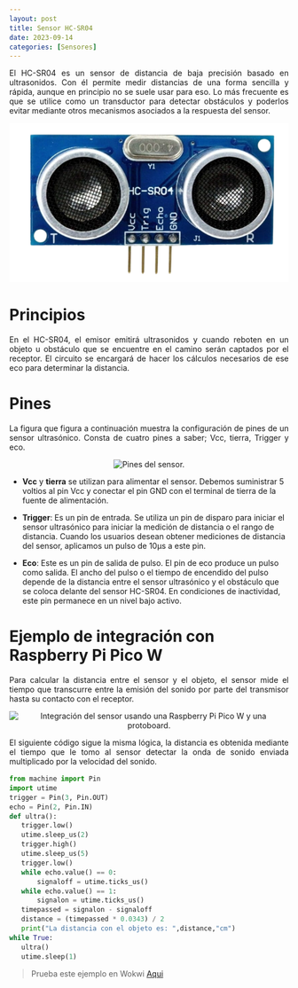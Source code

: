 ```yaml
---
layout: post
title: Sensor HC-SR04
date: 2023-09-14
categories: [Sensores]
---
```

<p style="text-align: justify;">El HC-SR04 es un sensor de distancia de baja precisión basado en ultrasonidos. Con él permite medir distancias de una forma sencilla y rápida, aunque en principio no se suele usar para eso. Lo más frecuente es que se utilice como un transductor para detectar obstáculos y poderlos evitar mediante otros mecanismos asociados a la respuesta del sensor.</p>

<p align = "center">
  <img src= "../../assets/images/Sensor.png" alt = "Sensor HC-SR04."/>
</p>

# Principios
<p style="text-align: justify;">
En el HC-SR04, el emisor emitirá ultrasonidos y cuando reboten en un objeto u obstáculo que se encuentre en el camino serán captados por el receptor. El circuito se encargará de hacer los cálculos necesarios de ese eco para determinar la distancia.
</p>

# Pines
<p style="text-align: justify;">
La figura que figura a continuación muestra la configuración de pines de un sensor ultrasónico. Consta de cuatro pines a saber; Vcc, tierra, Trigger y eco.
</p>

<p align = "center">
  <img src= "../assets/images/SensorPines.png" alt = "Pines del sensor."/>
</p>

* **Vcc** y **tierra** se utilizan para alimentar el sensor. Debemos suministrar 5 voltios al pin Vcc y conectar el pin GND con el terminal de tierra de la fuente de alimentación.

* **Trigger**: Es un pin de entrada. Se utiliza un pin de disparo para iniciar el sensor ultrasónico para iniciar la medición de distancia o el rango de distancia. Cuando los usuarios desean obtener mediciones de distancia del sensor, aplicamos un pulso de 10μs a este pin.

* **Eco**: Este es un pin de salida de pulso. El pin de eco produce un pulso como salida. El ancho del pulso o el tiempo de encendido del pulso depende de la distancia entre el sensor ultrasónico y el obstáculo que se coloca delante del sensor HC-SR04. En condiciones de inactividad, este pin permanece en un nivel bajo activo.

# Ejemplo de integración con Raspberry Pi Pico W

<p style="text-align: justify;">
Para calcular la distancia entre el sensor y el objeto, el sensor mide el tiempo que transcurre entre la emisión del sonido por parte del transmisor hasta su contacto con el receptor.
</p>

<p align = "center">
  <img src= "../assets/images/EjemploWokwi.png" alt = "Integración del sensor usando una Raspberry Pi Pico W y una protoboard."/>
</p>

<p style="text-align: justify;">
El siguiente código sigue la misma lógica, la distancia es obtenida mediante el tiempo que le tomo al sensor detectar la onda de sonido enviada multiplicado por la velocidad del sonido.
</p>

``` python
from machine import Pin
import utime
trigger = Pin(3, Pin.OUT)
echo = Pin(2, Pin.IN)
def ultra():
   trigger.low()
   utime.sleep_us(2)
   trigger.high()
   utime.sleep_us(5)
   trigger.low()
   while echo.value() == 0:
       signaloff = utime.ticks_us()
   while echo.value() == 1:
       signalon = utime.ticks_us()
   timepassed = signalon - signaloff
   distance = (timepassed * 0.0343) / 2
   print("La distancia con el objeto es: ",distance,"cm")
while True:
   ultra()
   utime.sleep(1)
```

> Prueba este ejemplo en Wokwi [Aqui](https://wokwi.com/projects/376234821388137473)
